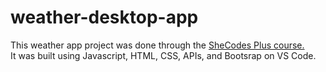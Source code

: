 # weather-desktop-app
This weather app project was done through the <a href="https://www.shecodes.io/workshops"> SheCodes Plus course.</a> <br> It was built using Javascript, HTML, CSS, APIs, and Bootsrap on VS Code.
